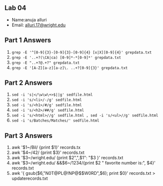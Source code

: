## Lab 04

- Name:anuja alluri
- Email: alluri.17@wright.edu

## Part 1 Answers

1. `grep -E '^[0-9]{3}-[0-9]{3}-[0-9]{4} [x|X][0-9]{4}' grepdata.txt`
2. `grep -E '..+?(\CA|ca) [0-9]*-*[0-9]*' grepdata.txt`
3. `grep -E "..+?@.+?" grepdata.txt`
4. `grep -E '[A-Z][a-z][a-z]\. ..+?[0-9]{3}' grepdata.txt`

## Part 2 Answers

1. `sed -i 's|</\w\w\+>$||g' sedfile.html `
2. `sed -i 's/<li>/-/g' sedfile.html`
3. `sed -i 's/<h1>/#/g' sedfile.html`
4. `sed -i 's/<h2>/##/g' sedfile.html`
5. `sed -i 's/<html>//g' sedfile.html , sed -i 's/<ul>//g' sedfile.html`
6. `sed -i 's/Batches/Matches/' sedfile.html`

## Part 3 Answers

1. awk '$1~/Bil/ {print $1}' records.tx
2. awk '$4~/42/ {print $3}' records.txt 
3. awk '$3~/wright.edu/ {print $2",",$1": "$3 }' records.txt
4. awk '$3~/wright.edu/ &&$6~/1234/{print $2 " favorite number is:", $4}' records.txt
5. awk '{ gsub($6,"N0T@PL@!NP@$$W0RD",$6); print $0}' records.txt > updaterecords.txt
